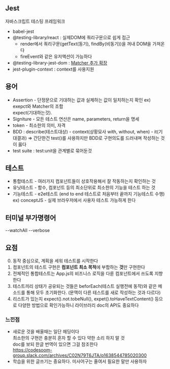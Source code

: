 ## Jest
자바스크립트 테스팅 프레임워크

- babel-jest
- @testing-library/react : 실제DOM에 쿼리구문으로 쉽게 접근  
  - render에서 쿼리구문(getText(동기), findBy(비동기))을 꺼내 DOM을 가져온다
  - fireEvent와 같은 유저액션이 가능하다
- @testing-library-jest-dom : [Matcher 추가 확장](https://github.com/testing-library/jest-dom)    
- jest-plugin-context : context를 사용지원

## 용어
- Assertion - 단정문으로 기대하는 값과 실제하는 값이 일치하는지 확인 ex) exepct와 Matcher의 조합  
    expect(기대하는것).<Matcher>
- Signiture - 모든 테스트 연산은 name, parameters, return을 명세
- token - 최소한의 의미, 자격
- BDD : describe(테스트대상) - context(상황묘사 with, without, when) - it(기대결과)
 => 간단한건 test()를 사용하지만 BDD로 구현의도를 드러내며 작성하는 것이 옳다
- test suite : test:unit을 관계별로 묶어둔것

## 테스트
- 통합테스트 - 여러가지 컴포넌트들이 상호작용해서 잘 작동하는지 확인하는 것
- 유닛테스트 - 함수, 컴포넌트 등의 최소단위로 최소한의 기능을 테스트 하는 것
- 기능테스트 - e2e테스트 (end to end 테스트로 처음부터 끝까지 기능테스트 수행) ex) conceptJS - 실제 브라우저에서 사용자 테스트 가능하게 한다

## 터미널 부가명령어
--watchAll --verbose

## 요점
0. 동작 중심으로, 계획을 세워 테스트를 시작한다
1. 컴포넌트의 테스트 구현은  **컴포넌트 최소 목적**에 부합하는 **것**만 구현한다
2. 전체적인 통합테스트는 App.js의 비즈니스 로직을 다룬 컴포넌트에서 쓰도록 지향한다
3. 테스트끼리 상태가 공유되는 것들은 beforEach(테스트 실행전에 동작)와 같은 메소드를 통해 모두 초기화한다. (문맥이 다른 테스트를 새로 작성하는 것과 다르다)
4. 리스트가 있는지 expect().not.tobeNull(), expet().toHaveTextContent() 등으로 다양한 방법으로 확인가능하니 라이브러리 doc의 API도 중요하다


### 느낀점
- 새로운 것을 배울때는 일단 헤딩이다  
  최소한의 구현은 충분히 혼자 할 수 있다 약한 소리 하지 말 것  
  doc를 보되 한글 번역이 있으면 그걸 참조한다  
  https://codesoom-group.slack.com/archives/C02N79T6JTA/p1638544785020300
- 학습을 위한 글쓰기는 중요하다. 미사어구는 줄여서 필요한 말만 사용하자

